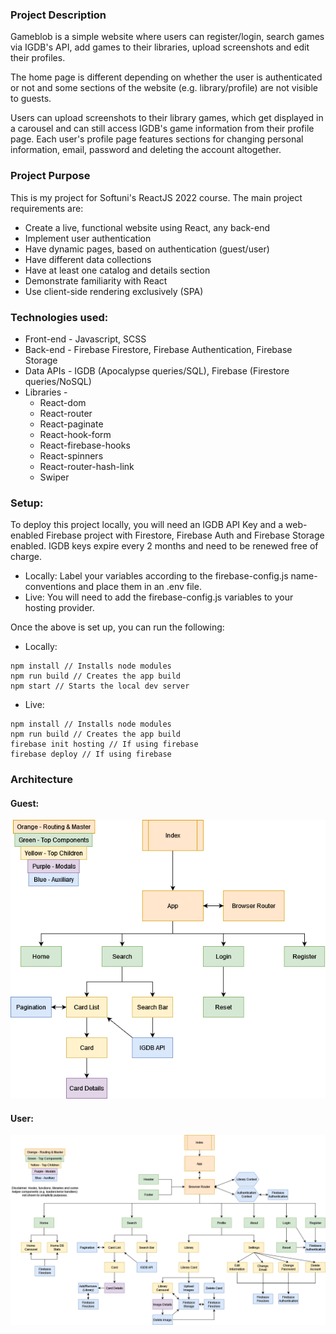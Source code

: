 ### Project Description
Gameblob is a simple website where users can register/login, search games via IGDB's API, add games to their libraries, upload screenshots and edit their profiles.

The home page is different depending on whether the user is authenticated or not and some sections of the website (e.g. library/profile) are not visible to guests.

Users can upload screenshots to their library games, which get displayed in a carousel and can still access IGDB's game information from their profile page. Each user's profile page features sections for changing personal information, email, password and deleting the account altogether.

### Project Purpose
This is my project for Softuni's ReactJS 2022 course. The main project requirements are:
* Create a live, functional website using React, any back-end
* Implement user authentication
* Have dynamic pages, based on authentication (guest/user)
* Have different data collections
* Have at least one catalog and details section
* Demonstrate familiarity with React
* Use client-side rendering exclusively (SPA)

###  Technologies used:
* Front-end - Javascript, SCSS
* Back-end - Firebase Firestore, Firebase Authentication, Firebase Storage
* Data APIs - IGDB (Apocalypse queries/SQL), Firebase (Firestore queries/NoSQL)
* Libraries - 
	* React-dom
	* React-router
	* React-paginate
	* React-hook-form
	* React-firebase-hooks
	* React-spinners
	* React-router-hash-link
	* Swiper

### Setup:
To deploy this project locally, you will need an IGDB API Key and a web-enabled Firebase project with Firestore, Firebase Auth and Firebase Storage enabled. IGDB keys expire every 2 months and need to be renewed free of charge.
* Locally: Label your variables according to the firebase-config.js name-conventions and place them in an .env file. 
* Live: You will need to add the firebase-config.js variables to your hosting provider. 

Once the above is set up, you can run the following:
* Locally:
```
npm install // Installs node modules
npm run build // Creates the app build
npm start // Starts the local dev server
```
* Live:
```
npm install // Installs node modules
npm run build // Creates the app build
firebase init hosting // If using firebase
firebase deploy // If using firebase
```

### Architecture
#### Guest:
![alt guest](https://raw.githubusercontent.com/EmilAvramov/react-defense-project/master/GuestArchitecture.png)
#### User:
![alt user](https://raw.githubusercontent.com/EmilAvramov/react-defense-project/master/User%20Architecture.png)
